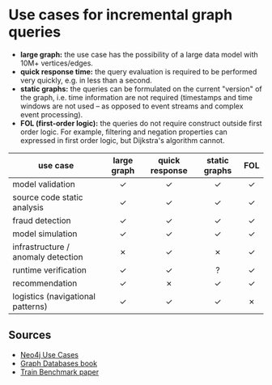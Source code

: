# Use cases for incremental graph queries

* **large graph:** the use case has the possibility of a large data model with 10M+ vertices/edges.
* **quick response time:** the query evaluation is required to be performed very quickly, e.g. in less than a second.
* **static graphs:** the queries can be formulated on the current "version" of the graph, i.e. time information are not required (timestamps and time windows are not used – as opposed to event streams and complex event processing).
* **FOL (first-order logic):** the queries do not require construct outside first order logic. For example, filtering and negation properties can expressed in first order logic, but Dijkstra's algorithm cannot.

| use case                           | large graph | quick response | static graphs | FOL |
| ---------------------------------- | :---------: | :------------: | :-----------: | :-: |
| model validation                   |      ✓      |        ✓       |        ✓      |  ✓  |
| source code static analysis        |      ✓      |        ✓       |        ✓      |  ✓  |
| fraud detection                    |      ✓      |        ✓       |        ✓      |  ✓  |
| model simulation                   |      ✓      |        ✓       |        ✓      |  ✓  |
| infrastructure / anomaly detection |      ✗      |        ✓       |        ✗      |  ✓  |
| runtime verification               |      ✓      |        ✓       |        ?      |  ✓  |
| recommendation                     |      ✓      |        ✗       |        ✓      |  ✓  |
| logistics (navigational patterns)  |      ✓      |        ✓       |        ✓      |  ✗  |

## Sources

* [Neo4j Use Cases](https://neo4j.com/use-cases/)
* [Graph Databases book](https://neo4j.com/book-graph-databases/)
* [Train Benchmark paper](https://inf.mit.bme.hu/en/research/publications/train-benchmark-cross-technology-performance-evaluation-continuous-model-valid)
